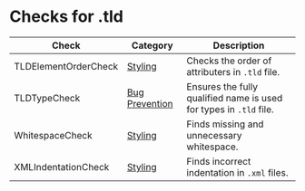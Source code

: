 # Checks for .tld

Check | Category | Description
----- | -------- | -----------
TLDElementOrderCheck | [Styling](styling_checks.markdown#styling-checks) | Checks the order of attributers in `.tld` file. |
TLDTypeCheck | [Bug Prevention](bug_prevention_checks.markdown#bug-prevention-checks) | Ensures the fully qualified name is used for types in `.tld` file. |
WhitespaceCheck | [Styling](styling_checks.markdown#styling-checks) | Finds missing and unnecessary whitespace. |
XMLIndentationCheck | [Styling](styling_checks.markdown#styling-checks) | Finds incorrect indentation in `.xml` files. |